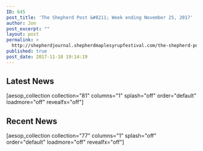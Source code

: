 ```yaml
---
ID: 645
post_title: 'The Shepherd Post &#8211; Week ending November 25, 2017'
author: Jon
post_excerpt: ""
layout: post
permalink: >
  http://shepherdjournal.shepherdmaplesyrupfestival.com/the-shepherd-post-week-ending-november-25-2017
published: true
post_date: 2017-11-18 19:14:19
---
```

<h2>Latest News</h2>
[aesop_collection collection="81" columns="1" splash="off" order="default" loadmore="off" revealfx="off"]
<h2>Recent News</h2>
[aesop_collection collection="77" columns="1" splash="off" order="default" loadmore="off" revealfx="off"]

&nbsp;